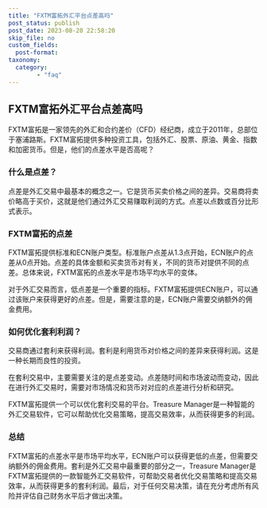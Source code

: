 ```yaml
---
title: "FXTM富拓外汇平台点差高吗"
post_status: publish
post_date: 2023-08-20 22:58:20
skip_file: no
custom_fields: 
  post-format: 
taxonomy:
  category:
        - "faq"
---
```


## FXTM富拓外汇平台点差高吗

FXTM富拓是一家领先的外汇和合约差价（CFD）经纪商，成立于2011年，总部位于塞浦路斯。FXTM富拓提供多种投资工具，包括外汇、股票、原油、黄金、指数和加密货币。但是，他们的点差水平是否高呢？

### 什么是点差？

点差是外汇交易中最基本的概念之一。它是货币买卖价格之间的差异。交易商将卖价略高于买价，这就是他们通过外汇交易赚取利润的方式。点差以点数或百分比形式表示。

### FXTM富拓的点差

FXTM富拓提供标准和ECN账户类型。标准账户点差从1.3点开始，ECN账户的点差从0点开始。点差的具体金额和买卖货币对有关，不同的货币对提供不同的点差。总体来说，FXTM富拓的点差水平是市场平均水平的变体。

对于外汇交易而言，低点差是一个重要的指标。FXTM富拓提供ECN账户，可以通过该账户来获得更好的点差。但是，需要注意的是，ECN账户需要交纳额外的佣金费用。

### 如何优化套利利润？

交易商通过套利来获得利润。套利是利用货币对价格之间的差异来获得利润。这是一种长期而良性的投资。

在套利交易中，主要需要关注的是点差变动。点差随时间和市场波动而变动，因此在进行外汇交易时，需要对市场情况和货币对对应的点差进行分析和研究。

FXTM富拓提供一个可以优化套利交易的平台。Treasure Manager是一种智能的外汇交易软件，它可以帮助优化交易策略，提高交易效率，从而获得更多的利润。

### 总结

FXTM富拓的点差水平是市场平均水平，ECN账户可以获得更低的点差，但需要交纳额外的佣金费用。套利是外汇交易中最重要的部分之一，Treasure Manager是FXTM富拓提供的一款智能外汇交易软件，可帮助交易者优化交易策略和提高交易效率，从而获得更多的套利利润。最后，对于任何交易决策，请在充分考虑所有风险并评估自己财务水平后才做出决策。
